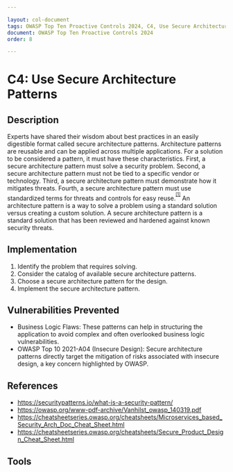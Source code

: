 ```yaml
---

layout: col-document
tags: OWASP Top Ten Proactive Controls 2024, C4, Use Secure Architecture Patterns
document: OWASP Top Ten Proactive Controls 2024
order: 8

---
```


# C4: Use Secure Architecture Patterns

## Description

Experts have shared their wisdom about best practices in an easily digestible format called secure architecture patterns. Architecture patterns are reusable and can be applied across multiple applications.
For a solution to be considered a pattern, it must have these characteristics. First, a secure architecture pattern must solve a security problem. Second, a secure architecture pattern must not be tied to a specific vendor or technology. Third, a secure architecture pattern must demonstrate how it mitigates threats. Fourth, a secure architecture pattern must use standardized terms for threats and controls for easy reuse.<sup><sup>[\[1\]](#footnote-1)</sup></sup>
An architecture pattern is a way to solve a problem using a standard solution versus creating a custom solution. A secure architecture pattern is a standard solution that has been reviewed and hardened against known security threats.

## Implementation

1. Identify the problem that requires solving.
2. Consider the catalog of available secure architecture patterns.
3. Choose a secure architecture pattern for the design.
4. Implement the secure architecture pattern.

## Vulnerabilities Prevented

- Business Logic Flaws: These patterns can help in structuring the application to avoid complex and often overlooked business logic vulnerabilities.
- OWASP Top 10 2021-A04 (Insecure Design): Secure architecture patterns directly target the mitigation of risks associated with insecure design, a key concern highlighted by OWASP.

## References

- <https://securitypatterns.io/what-is-a-security-pattern/>
- <https://owasp.org/www-pdf-archive/Vanhilst_owasp_140319.pdf>
- <https://cheatsheetseries.owasp.org/cheatsheets/Microservices_based_Security_Arch_Doc_Cheat_Sheet.html>
- <https://cheatsheetseries.owasp.org/cheatsheets/Secure_Product_Design_Cheat_Sheet.html>
## Tools
